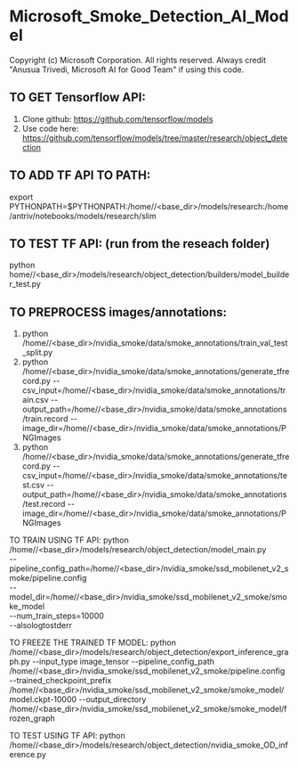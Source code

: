 # Microsoft_Smoke_Detection_AI_Model

Copyright (c) Microsoft Corporation. All rights reserved. 
Always credit "Anusua Trivedi, Microsoft AI for Good Team" if using this code.


## TO GET Tensorflow API:
1. Clone github: https://github.com/tensorflow/models
2. Use code here: https://github.com/tensorflow/models/tree/master/research/object_detection


## TO ADD TF API TO PATH:
export PYTHONPATH=$PYTHONPATH:/home/<user>/<base_dir>/models/research:/home/antriv/notebooks/models/research/slim

## TO TEST TF API: (run from the reseach folder)
python home/<user>/<base_dir>/models/research/object_detection/builders/model_builder_test.py

## TO PREPROCESS images/annotations:
1. python /home/<user>/<base_dir>/nvidia_smoke/data/smoke_annotations/train_val_test_split.py
2. python /home/<user>/<base_dir>/nvidia_smoke/data/smoke_annotations/generate_tfrecord.py --csv_input=/home/<user>/<base_dir>/nvidia_smoke/data/smoke_annotations/train.csv --output_path=/home/<user>/<base_dir>/nvidia_smoke/data/smoke_annotations/train.record --image_dir=/home/<user>/<base_dir>/nvidia_smoke/data/smoke_annotations/PNGImages
3. python /home/<user>/<base_dir>/nvidia_smoke/data/smoke_annotations/generate_tfrecord.py --csv_input=/home/<user>/<base_dir>/nvidia_smoke/data/smoke_annotations/test.csv --output_path=/home/<user>/<base_dir>/nvidia_smoke/data/smoke_annotations/test.record --image_dir=/home/<user>/<base_dir>/nvidia_smoke/data/smoke_annotations/PNGImages


TO TRAIN USING TF API:
python /home/<user>/<base_dir>/models/research/object_detection/model_main.py \
    --pipeline_config_path=/home/<user>/<base_dir>/nvidia_smoke/ssd_mobilenet_v2_smoke/pipeline.config \
    --model_dir=/home/<user>/<base_dir>/nvidia_smoke/ssd_mobilenet_v2_smoke/smoke_model \
    --num_train_steps=10000 \
    --alsologtostderr

TO FREEZE THE TRAINED TF MODEL:
python /home/<user>/<base_dir>/models/research/object_detection/export_inference_graph.py --input_type image_tensor --pipeline_config_path /home/<user>/<base_dir>/nvidia_smoke/ssd_mobilenet_v2_smoke/pipeline.config --trained_checkpoint_prefix /home/<user>/<base_dir>/nvidia_smoke/ssd_mobilenet_v2_smoke/smoke_model/model.ckpt-10000 --output_directory /home/<user>/<base_dir>/nvidia_smoke/ssd_mobilenet_v2_smoke/smoke_model/frozen_graph

TO TEST USING TF API:
python /home/<user>/<base_dir>/models/research/object_detection/nvidia_smoke_OD_inference.py
